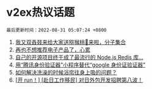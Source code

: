 # v2ex热议话题

`最后更新时间：2022-08-31 05:07:24 +0800`

1. [我又双叒叕来给大家送猕猴桃🥝来啦，分子集合](https://www.v2ex.com/t/876449)
1. [再也不想推荐电子产品了，心累](https://www.v2ex.com/t/876469)
1. [自己的开源项目终于成了最流行的 Node.js Redis 库...](https://www.v2ex.com/t/876453)
1. [用“腾讯身份验证器”小程序替代“google 身份证验证器”](https://www.v2ex.com/t/876458)
1. [如何解决洗澡的时候浴帘往身上吸的问题？](https://www.v2ex.com/t/876375)
1. [[开 run！] [赴日工作移民] 对日外包开发招聘第八波！](https://www.v2ex.com/t/876381)

